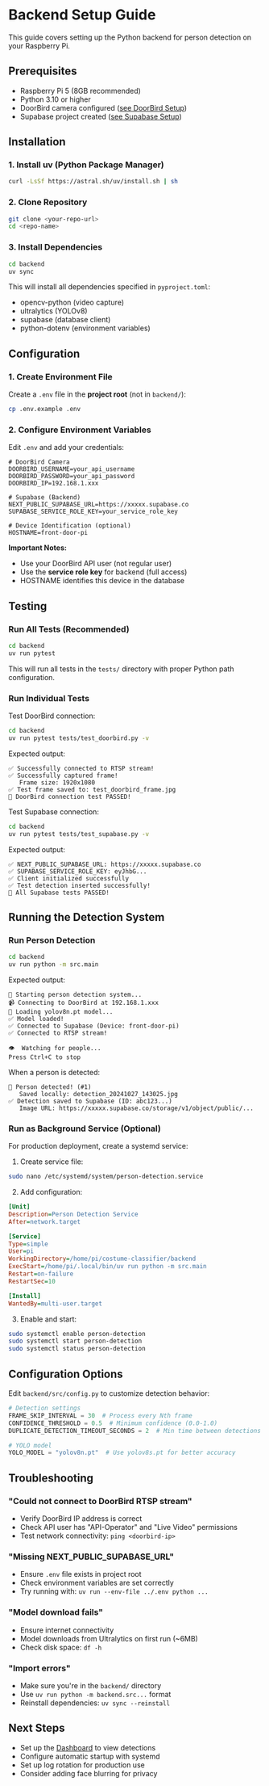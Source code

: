 # Backend Setup Guide

This guide covers setting up the Python backend for person detection on your Raspberry Pi.

## Prerequisites

- Raspberry Pi 5 (8GB recommended)
- Python 3.10 or higher
- DoorBird camera configured ([see DoorBird Setup](doorbird.md))
- Supabase project created ([see Supabase Setup](supabase.md))

## Installation

### 1. Install uv (Python Package Manager)

```bash
curl -LsSf https://astral.sh/uv/install.sh | sh
```

### 2. Clone Repository

```bash
git clone <your-repo-url>
cd <repo-name>
```

### 3. Install Dependencies

```bash
cd backend
uv sync
```

This will install all dependencies specified in `pyproject.toml`:
- opencv-python (video capture)
- ultralytics (YOLOv8)
- supabase (database client)
- python-dotenv (environment variables)

## Configuration

### 1. Create Environment File

Create a `.env` file in the **project root** (not in `backend/`):

```bash
cp .env.example .env
```

### 2. Configure Environment Variables

Edit `.env` and add your credentials:

```env
# DoorBird Camera
DOORBIRD_USERNAME=your_api_username
DOORBIRD_PASSWORD=your_api_password
DOORBIRD_IP=192.168.1.xxx

# Supabase (Backend)
NEXT_PUBLIC_SUPABASE_URL=https://xxxxx.supabase.co
SUPABASE_SERVICE_ROLE_KEY=your_service_role_key

# Device Identification (optional)
HOSTNAME=front-door-pi
```

**Important Notes:**
- Use your DoorBird API user (not regular user)
- Use the **service role key** for backend (full access)
- HOSTNAME identifies this device in the database

## Testing

### Run All Tests (Recommended)

```bash
cd backend
uv run pytest
```

This will run all tests in the `tests/` directory with proper Python path configuration.

### Run Individual Tests

Test DoorBird connection:
```bash
cd backend
uv run pytest tests/test_doorbird.py -v
```

Expected output:
```
✅ Successfully connected to RTSP stream!
✅ Successfully captured frame!
   Frame size: 1920x1080
✅ Test frame saved to: test_doorbird_frame.jpg
🎉 DoorBird connection test PASSED!
```

Test Supabase connection:
```bash
cd backend
uv run pytest tests/test_supabase.py -v
```

Expected output:
```
✅ NEXT_PUBLIC_SUPABASE_URL: https://xxxxx.supabase.co
✅ SUPABASE_SERVICE_ROLE_KEY: eyJhbG...
✅ Client initialized successfully
✅ Test detection inserted successfully!
🎉 All Supabase tests PASSED!
```

## Running the Detection System

### Run Person Detection

```bash
cd backend
uv run python -m src.main
```

Expected output:
```
🚀 Starting person detection system...
📹 Connecting to DoorBird at 192.168.1.xxx
🤖 Loading yolov8n.pt model...
✅ Model loaded!
✅ Connected to Supabase (Device: front-door-pi)
✅ Connected to RTSP stream!

👁️  Watching for people...
Press Ctrl+C to stop
```

When a person is detected:
```
👤 Person detected! (#1)
   Saved locally: detection_20241027_143025.jpg
✅ Detection saved to Supabase (ID: abc123...)
   Image URL: https://xxxxx.supabase.co/storage/v1/object/public/...
```

### Run as Background Service (Optional)

For production deployment, create a systemd service:

1. Create service file:
```bash
sudo nano /etc/systemd/system/person-detection.service
```

2. Add configuration:
```ini
[Unit]
Description=Person Detection Service
After=network.target

[Service]
Type=simple
User=pi
WorkingDirectory=/home/pi/costume-classifier/backend
ExecStart=/home/pi/.local/bin/uv run python -m src.main
Restart=on-failure
RestartSec=10

[Install]
WantedBy=multi-user.target
```

3. Enable and start:
```bash
sudo systemctl enable person-detection
sudo systemctl start person-detection
sudo systemctl status person-detection
```

## Configuration Options

Edit `backend/src/config.py` to customize detection behavior:

```python
# Detection settings
FRAME_SKIP_INTERVAL = 30  # Process every Nth frame
CONFIDENCE_THRESHOLD = 0.5  # Minimum confidence (0.0-1.0)
DUPLICATE_DETECTION_TIMEOUT_SECONDS = 2  # Min time between detections

# YOLO model
YOLO_MODEL = "yolov8n.pt"  # Use yolov8s.pt for better accuracy
```

## Troubleshooting

### "Could not connect to DoorBird RTSP stream"
- Verify DoorBird IP address is correct
- Check API user has "API-Operator" and "Live Video" permissions
- Test network connectivity: `ping <doorbird-ip>`

### "Missing NEXT_PUBLIC_SUPABASE_URL"
- Ensure `.env` file exists in project root
- Check environment variables are set correctly
- Try running with: `uv run --env-file ../.env python ...`

### "Model download fails"
- Ensure internet connectivity
- Model downloads from Ultralytics on first run (~6MB)
- Check disk space: `df -h`

### "Import errors"
- Make sure you're in the `backend/` directory
- Use `uv run python -m backend.src...` format
- Reinstall dependencies: `uv sync --reinstall`

## Next Steps

- Set up the [Dashboard](../../dashboard/SETUP.md) to view detections
- Configure automatic startup with systemd
- Set up log rotation for production use
- Consider adding face blurring for privacy
